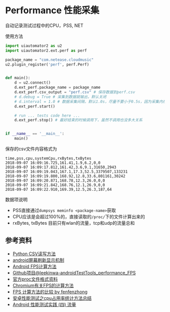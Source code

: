 # Performance 性能采集
自动记录测试过程中的CPU，PSS, NET

使用方法
```python
import uiautomator2 as u2
import uiautomator2.ext.perf as perf

package_name = "com.netease.cloudmusic"
u2.plugin_register('perf', perf.Perf)


def main():
    d = u2.connect()
    d.ext_perf.package_name = package_name
    d.ext_perf.csv_output = "perf.csv" # 保存数据到perf.csv
    # d.debug = True # 采集到数据就输出，默认关闭
    # d.interval = 1.0 # 数据采集间隔，默认1.0s，尽量不要小于0.5s，因为采集内存比较费时间
    d.ext_perf.start()

    # run ... tests code here ...
    d.ext_perf.stop() # 最好结束的时候调用下，虽然不调用也没多大关系


if __name__ == '__main__':
    main()
```

保存的csv文件内容格式为

```csv
time,pss,cpu,systemCpu,rxBytes,txBytes
2018-09-07 16:09:16.725,161.41,1.9,6.2,0,0
2018-09-07 16:09:17.812,161.42,3.6,9.1,31650,2943
2018-09-07 16:09:19.043,167.1,17.3,52.5,3379507,133231
2018-09-07 16:09:19.800,168.92,12.8,33.6,801161,30242
2018-09-07 16:09:20.871,168.78,12.3,26.0,0,0
2018-09-07 16:09:21.842,168.76,12.1,26.9,0,0
2018-09-07 16:09:22.910,169.39,12.5,26.3,187,64
```

数据项说明

- PSS直接通过`dumpsys meminfo <package-name>`获取
- CPU应该是会超过100%的，直接读取的`/proc/`下的文件计算出来的
- rxBytes, txBytes 目前只有wlan的流量，tcp和udp的流量总和

## 参考资料
- [Python CSV读写方法](https://python3-cookbook.readthedocs.io/zh_CN/latest/c06/p01_read_write_csv_data.html)
- [android屏幕刷新显示机制](https://blog.csdn.net/litefish/article/details/53939882)
- [Android FPS计算方法](https://www.jianshu.com/p/1fe9783d266b)
- [Github项目@leekinwa-androidTestTools_performance_FPS](https://github.com/leekinwa/androidTestTools_Performance_FPS)
- [官方proc文件格式资料](http://man7.org/linux/man-pages/man5/proc.5.html)
- [Chromium有关FPS的计算方法](https://github.com/ChromiumWebApps/chromium/blob/master/build/android/pylib/perf/surface_stats_collector.py)
- [FPS 计算方法的比较 by fenfenzhong](https://testerhome.com/topics/4643)
- [安卓性能测试之cpu占用率统计方法总结](https://www.jianshu.com/p/6bf564f7cdf0)
- [Android 性能测试实践 (四) 流量](https://testerhome.com/topics/2643)
